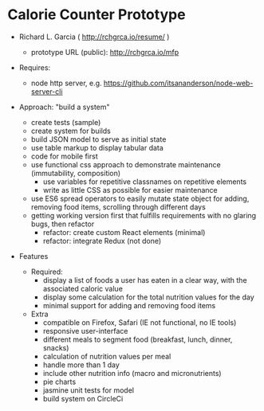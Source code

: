 # Calorie Counter Prototype

* Richard L. Garcia ( http://rchgrca.io/resume/ )
  * prototype URL (public):  http://rchgrca.io/mfp

* Requires:
  * node http server, e.g. https://github.com/itsananderson/node-web-server-cli

* Approach: "build a system"
  * create tests (sample)
  * create system for builds
  * build JSON model to serve as initial state
  * use table markup to display tabular data
  * code for mobile first
  * use functional css approach to demonstrate maintenance (immutability, composition)
    * use variables for repetitive classnames on repetitive elements
    * write as little CSS as possible for easier maintenance
  * use ES6 spread operators to easily mutate state object for adding, removing food items, scrolling through different days
  * getting working version first that fulfills requirements with no glaring bugs, then refactor
    * refactor: create custom React elements <MyElement foo={}/> (minimal)
    * refactor: integrate Redux (not done)

* Features  
  * Required:
    * display a list of foods a user has eaten in a clear way, with the associated caloric value
    * display some calculation for the total nutrition values for the day
    * minimal support for adding and removing food items
  * Extra
    * compatible on Firefox, Safari (IE not functional, no IE tools)
    * responsive user-interface
    * different meals to segment food (breakfast, lunch, dinner, snacks)
    * calculation of nutrition values per meal
    * handle more than 1 day
    * include other nutrition info (macro and micronutrients)
    * pie charts
    * jasmine unit tests for model
    * build system on CircleCi
